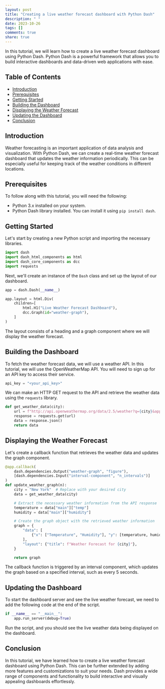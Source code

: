 ```yaml
---
layout: post
title: "Creating a live weather forecast dashboard with Python Dash"
description: " "
date: 2023-10-26
tags: []
comments: true
share: true
---
```


In this tutorial, we will learn how to create a live weather forecast dashboard using Python Dash. Python Dash is a powerful framework that allows you to build interactive dashboards and data-driven web applications with ease.

## Table of Contents
- [Introduction](#introduction)
- [Prerequisites](#prerequisites)
- [Getting Started](#getting-started)
- [Building the Dashboard](#building-the-dashboard)
- [Displaying the Weather Forecast](#displaying-the-weather-forecast)
- [Updating the Dashboard](#updating-the-dashboard)
- [Conclusion](#conclusion)

## Introduction

Weather forecasting is an important application of data analysis and visualization. With Python Dash, we can create a real-time weather forecast dashboard that updates the weather information periodically. This can be especially useful for keeping track of the weather conditions in different locations.

## Prerequisites

To follow along with this tutorial, you will need the following:

- Python 3.x installed on your system.
- Python Dash library installed. You can install it using `pip install dash`.

## Getting Started

Let's start by creating a new Python script and importing the necessary libraries.

```python
import dash
import dash_html_components as html
import dash_core_components as dcc
import requests
```

Next, we'll create an instance of the `Dash` class and set up the layout of our dashboard.

```python
app = dash.Dash(__name__)

app.layout = html.Div(
    children=[
        html.H1("Live Weather Forecast Dashboard"),
        dcc.Graph(id="weather-graph"),
    ]
)
```

The layout consists of a heading and a graph component where we will display the weather forecast.

## Building the Dashboard

To fetch the weather forecast data, we will use a weather API. In this tutorial, we will use the OpenWeatherMap API. You will need to sign up for an API key to access their service.

```python
api_key = "<your_api_key>"
```

We can make an HTTP GET request to the API and retrieve the weather data using the `requests` library.

```python
def get_weather_data(city):
    url = f"http://api.openweathermap.org/data/2.5/weather?q={city}&appid={api_key}"
    response = requests.get(url)
    data = response.json()
    return data
```

## Displaying the Weather Forecast

Let's create a callback function that retrieves the weather data and updates the graph component.

```python
@app.callback(
    dash.dependencies.Output("weather-graph", "figure"),
    [dash.dependencies.Input("interval-component", "n_intervals")]
)
def update_weather_graph(n):
    city = "New York"  # Replace with your desired city
    data = get_weather_data(city)

    # Extract the necessary weather information from the API response
    temperature = data["main"]["temp"]
    humidity = data["main"]["humidity"]

    # Create the graph object with the retrieved weather information
    graph = {
        "data": [
            {"x": ["Temperature", "Humidity"], "y": [temperature, humidity], "type": "bar"},
        ],
        "layout": {"title": f"Weather Forecast for {city}"},
    }

    return graph
```

The callback function is triggered by an interval component, which updates the graph based on a specified interval, such as every 5 seconds.

## Updating the Dashboard

To start the dashboard server and see the live weather forecast, we need to add the following code at the end of the script.

```python
if __name__ == "__main__":
    app.run_server(debug=True)
```

Run the script, and you should see the live weather data being displayed on the dashboard.

## Conclusion

In this tutorial, we have learned how to create a live weather forecast dashboard using Python Dash. This can be further extended by adding more features and customizations to suit your needs. Dash provides a wide range of components and functionality to build interactive and visually appealing dashboards effortlessly.
